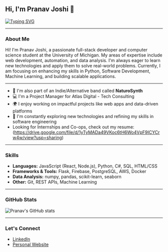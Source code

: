 ## Hi, I'm Pranav Joshi 👋

[![Typing SVG](https://readme-typing-svg.demolab.com?font=Fira+Code&pause=1000&width=435&lines=Passionate+Full-Stack+Web+Developer;Aspiring+SWE;Computer+Science+%40+UMich;Skilled+Python+User;ML+Enthusiast)](https://git.io/typing-svg)

---

### About Me
Hi! I'm Pranav Joshi, a passionate full-stack developer and computer science student at the University of Michigan. My areas of expertise include web development, automation, and data analysis. I'm always eager to learn new technologies and apply them to solve real-world problems. Currently, I am focusing on enhancing my skills in Python, Software Development, Machine Learning, and building scalable applications.

---

- 🎸 I'm also part of an Indie/Alternative band called **NaturoSynth**
- 💻 I'm a Project Manager for Atlas Digital - Tech Consulting
- 🌍 I enjoy working on impactful projects like web apps and data-driven platforms
- 🚀 I'm constantly exploring new technologies and refining my skills in software engineering
- Looking for Internships and Co-ops, check out my resume: (https://drive.google.com/file/d/1yTyMADa49VKoc6tH6Wo4VpF9ICYCrw4w/view?usp=sharing)

---

### Skills
- **Languages:** JavaScript (React, Node.js), Python, C#, SQL, HTML/CSS
- **Frameworks & Tools:** Flask, Firebase, PostgreSQL, AWS, Docker
- **Data Analysis:** numpy, pandas, scikit-learn, seaborn
- **Other:** Git, REST APIs, Machine Learning

---

### GitHub Stats
![Pranav's GitHub stats](https://github-readme-stats.vercel.app/api?username=pjjosh&show_icons=true&theme=radical)

---

### Let's Connect
- [LinkedIn](https://www.linkedin.com/in/pranav_j4)
- [Personal Website](https://yourwebsite.com)
